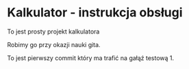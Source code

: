# Kalkulator - instrukcja obsługi

To jest prosty projekt kalkulatora

Robimy go przy okazji nauki gita.

To jest pierwszy commit który ma trafić na gałąź testową 1.